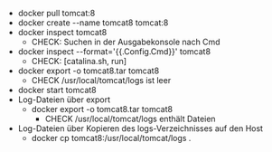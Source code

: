 * docker pull tomcat:8
* docker create --name tomcat8 tomcat:8
* docker inspect tomcat8
  * CHECK: Suchen in der Ausgabekonsole nach Cmd
* docker inspect --format='{{.Config.Cmd}}' tomcat8
  * CHECK: [catalina.sh, run]
* docker export -o tomcat8.tar tomcat8
  * CHECK /usr/local/tomcat/logs ist leer
* docker start tomcat8
* Log-Dateien über export
  * docker export -o tomcat8.tar tomcat8
    * CHECK /usr/local/tomcat/logs enthält Dateien
* Log-Dateien über Kopieren des logs-Verzeichnisses auf den Host
  * docker cp tomcat8:/usr/local/tomcat/logs .
